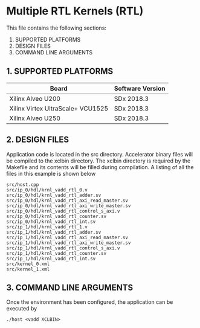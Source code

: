 Multiple RTL Kernels (RTL)
======================

This file contains the following sections:

1. SUPPORTED PLATFORMS
2. DESIGN FILES
3. COMMAND LINE ARGUMENTS


## 1. SUPPORTED PLATFORMS
Board | Software Version
------|-----------------
Xilinx Alveo U200|SDx 2018.3
Xilinx Virtex UltraScale+ VCU1525|SDx 2018.3
Xilinx Alveo U250|SDx 2018.3


## 2. DESIGN FILES
Application code is located in the src directory. Accelerator binary files will be compiled to the xclbin directory. The xclbin directory is required by the Makefile and its contents will be filled during compilation. A listing of all the files in this example is shown below

```
src/host.cpp
src/ip_0/hdl/krnl_vadd_rtl_0.v
src/ip_0/hdl/krnl_vadd_rtl_adder.sv
src/ip_0/hdl/krnl_vadd_rtl_axi_read_master.sv
src/ip_0/hdl/krnl_vadd_rtl_axi_write_master.sv
src/ip_0/hdl/krnl_vadd_rtl_control_s_axi.v
src/ip_0/hdl/krnl_vadd_rtl_counter.sv
src/ip_0/hdl/krnl_vadd_rtl_int.sv
src/ip_1/hdl/krnl_vadd_rtl_1.v
src/ip_1/hdl/krnl_vadd_rtl_adder.sv
src/ip_1/hdl/krnl_vadd_rtl_axi_read_master.sv
src/ip_1/hdl/krnl_vadd_rtl_axi_write_master.sv
src/ip_1/hdl/krnl_vadd_rtl_control_s_axi.v
src/ip_1/hdl/krnl_vadd_rtl_counter.sv
src/ip_1/hdl/krnl_vadd_rtl_int.sv
src/kernel_0.xml
src/kernel_1.xml
```

## 3. COMMAND LINE ARGUMENTS
Once the environment has been configured, the application can be executed by
```
./host <vadd XCLBIN>
```


